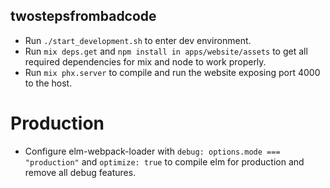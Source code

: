 ## twostepsfrombadcode

- Run `./start_development.sh` to enter dev environment.
- Run `mix deps.get` and `npm install in apps/website/assets` to get all required dependencies for mix and node to work properly.
- Run `mix phx.server` to compile and run the website exposing port 4000 to the host.

# Production
- Configure elm-webpack-loader with `debug: options.mode === "production"` and `optimize: true` to compile elm for production and remove all debug features.
